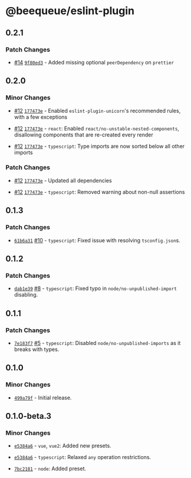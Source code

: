 # @beequeue/eslint-plugin

## 0.2.1

### Patch Changes

- [#14](https://github.com/BeeeQueue/eslint-plugin/pull/14) [`9f80ed3`](https://github.com/BeeeQueue/eslint-plugin/commit/9f80ed3aea683d240735747ca677e4bfadb9eb4a) - Added missing optional `peerDependency` on `prettier`

## 0.2.0

### Minor Changes

- [#12](https://github.com/BeeeQueue/eslint-plugin/pull/12) [`177473e`](https://github.com/BeeeQueue/eslint-plugin/commit/177473eeff955433b6cf2b430165384dcade68cb) - Enabled `eslint-plugin-unicorn`'s recommended rules, with a few exceptions

* [#12](https://github.com/BeeeQueue/eslint-plugin/pull/12) [`177473e`](https://github.com/BeeeQueue/eslint-plugin/commit/177473eeff955433b6cf2b430165384dcade68cb) - `react`: Enabled `react/no-unstable-nested-components`, disallowing components that are re-created every render

- [#12](https://github.com/BeeeQueue/eslint-plugin/pull/12) [`177473e`](https://github.com/BeeeQueue/eslint-plugin/commit/177473eeff955433b6cf2b430165384dcade68cb) - `typescript`: Type imports are now sorted below all other imports

### Patch Changes

- [#12](https://github.com/BeeeQueue/eslint-plugin/pull/12) [`177473e`](https://github.com/BeeeQueue/eslint-plugin/commit/177473eeff955433b6cf2b430165384dcade68cb) - Updated all dependencies

* [#12](https://github.com/BeeeQueue/eslint-plugin/pull/12) [`177473e`](https://github.com/BeeeQueue/eslint-plugin/commit/177473eeff955433b6cf2b430165384dcade68cb) - `typescript`: Removed warning about non-null assertions

## 0.1.3

### Patch Changes

- [`61b6a31`](https://github.com/BeeeQueue/eslint-plugin/commit/61b6a317241e3a6678794d4a060437113e210c82) [#10](https://github.com/BeeeQueue/eslint-plugin/pull/10) - `typescript`: Fixed issue with resolving `tsconfig.json`s.

## 0.1.2

### Patch Changes

- [`dab1e39`](https://github.com/BeeeQueue/eslint-plugin/commit/dab1e39aecf05941c1923c7b2e52c60c5ee28e29) [#8](https://github.com/BeeeQueue/eslint-plugin/pull/8) - `typescript`: Fixed typo in `node/no-unpublished-import` disabling.

## 0.1.1

### Patch Changes

- [`7e183f7`](https://github.com/BeeeQueue/eslint-plugin/commit/7e183f7ad787beb1edb442219bba3411d9bb662c) [#5](https://github.com/BeeeQueue/eslint-plugin/pull/5) - `typescript`: Disabled `node/no-unpublished-imports` as it breaks with types.

## 0.1.0

### Minor Changes

- [`499a79f`](https://github.com/BeeeQueue/eslint-plugin/commit/499a79f453682e00b30929426e66bf3afe75f271) - Initial release.

## 0.1.0-beta.3

### Minor Changes

- [`e5384a6`](https://github.com/BeeeQueue/eslint-plugin/commit/e5384a64fb8eb624b51ad642a954ff83ce9df3bc) - `vue`, `vue2`: Added new presets.

* [`e5384a6`](https://github.com/BeeeQueue/eslint-plugin/commit/e5384a64fb8eb624b51ad642a954ff83ce9df3bc) - `typescript`: Relaxed `any` operation restrictions.

- [`7bc2181`](https://github.com/BeeeQueue/eslint-plugin/commit/7bc21812394b4075210fbdf8420fe09dda92b289) - `node`: Added preset.
